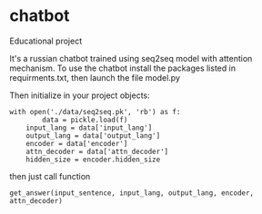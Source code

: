 # chatbot
Educational project

It's a russian chatbot trained using seq2seq model with attention mechanism. 
To use the chatbot install the packages listed in requirments.txt, then launch the file model.py

Then initialize in your project objects:
```
with open('./data/seq2seq.pk', 'rb') as f:
        data = pickle.load(f)
    input_lang = data['input_lang']
    output_lang = data['output_lang']
    encoder = data['encoder']
    attn_decoder = data['attn_decoder']
    hidden_size = encoder.hidden_size
```
then just call function 
```
get_answer(input_sentence, input_lang, output_lang, encoder, attn_decoder)
```
